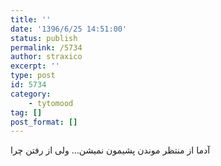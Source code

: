 ```yaml
---
title: ''
date: '1396/6/25 14:51:00'
status: publish
permalink: /5734
author: straxico
excerpt: ''
type: post
id: 5734
category:
    - tytomood
tag: []
post_format: []
---
```

آدما از منتظر موندن پشیمون نمیشن… ولی از رفتن چرا